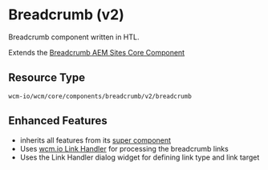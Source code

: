Breadcrumb (v2)
====
Breadcrumb component written in HTL.

Extends the [Breadcrumb AEM Sites Core Component][extends-component]

## Resource Type
```
wcm-io/wcm/core/components/breadcrumb/v2/breadcrumb
```

## Enhanced Features

* inherits all features from its [super component][extends-component]
* Uses [wcm.io Link Handler][wcmio-handler-link] for processing the breadcrumb links
* Uses the Link Handler dialog widget for defining link type and link target

[extends-component]: https://github.com/adobe/aem-core-wcm-components/tree/master/content/src/content/jcr_root/apps/core/wcm/components/breadcrumb/v2/breadcrumb
[wcmio-handler-link]: https://wcm.io/handler/link/
